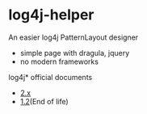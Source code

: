 # log4j-helper
An easier log4j PatternLayout designer
- simple page with dragula, jquery
- no modern frameworks

log4j* official documents
- [2.x](http://logging.apache.org/log4j/2.x/manual/layouts.html#PatternLayout)
- [1.2](http://logging.apache.org/log4j/1.2/apidocs/org/apache/log4j/PatternLayout.html)(End of life)